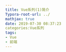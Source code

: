```yaml
---
title: Vue系列(1)简介
Typora-root-url: ../
mathjax: true
date: 2019-07-30 08:37:23
categories:Vue系列
tags:
- Vue
- 前端
---
```


